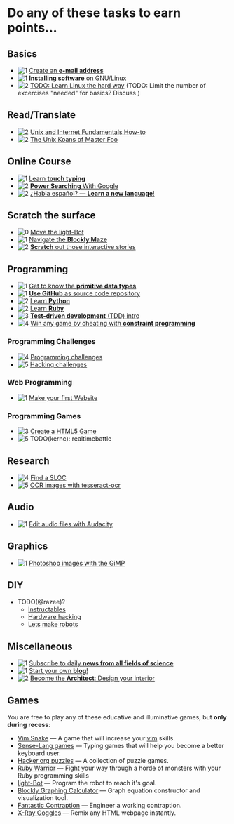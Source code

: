 Do any of these tasks to earn points...
=======================================

Basics
------
* ![[1]][1] [Create an **e-mail address**](tasks/create_email_address.md)
* ![[1]][1] [**Installing software** on GNU/Linux](tasks/install_software.md)
* ![[2]][2] [TODO: Learn Linux the hard way](http://nixsrv.com/llthw/ex1) (TODO: Limit the number of excercises "needed" for basics? Discuss )

Read/Translate
--------------
* ![[2]][2] [Unix and Internet Fundamentals How-to](tasks/translate_TLDP_UIF.md)
* ![[2]][2] [The Unix Koans of Master Foo](tasks/unix_koans.md)

Online Course
-------------
* ![[1]][1] [Learn **touch typing**](tasks/touch_typing.md)
* ![[2]][2] [**Power Searching** With Google](tasks/power_searching_google.md)
* ![[2]][2] [¿Habla español? — **Learn a new language**!](tasks/new_language.md)

Scratch the surface
-------------------
* ![[0]][0] [Move the light-Bot](http://cache.armorgames.com/files/games/light-bot-2205.swf)
* ![[1]][1] [Navigate the **Blockly Maze**](tasks/scratch_blockly_maze.md)
* ![[2]][2] [**Scratch** out those interactive stories](tasks/scratch.md)

Programming
-----------
* ![[1]][1] [Get to know the **primitive data types**](tasks/data_types.md)
* ![[1]][1] [**Use GitHub** as source code repository](tasks/create_git.md)
* ![[2]][2] [Learn **Python**](tasks/learn_python.md)
* ![[2]][2] [Learn **Ruby**](tasks/learn_ruby.md)
* ![[3]][3] [**Test-driven development** (TDD) intro](tasks/TDD_koans.md)
* ![[4]][4] [Win any game by cheating with **constraint programming**](tasks/constraint_programming.md)

### Programming Challenges ###
* ![[4]][4] [Programming challenges](tasks/programming_problems.md)
* ![[5]][5] [Hacking challenges](tasks/hacking_challenges.md)

### Web Programming ###
* ![[1]][1] [Make your first Website](tasks/create_website.md)

### Programming Games ###
* ![[3]][3] [Create a HTML5 Game](tasks/create_html_game.md)
* ![[5]][5] TODO(kernc): realtimebattle


Research
--------
* ![[4]][4] [Find a SLOC](tasks/Find_a_SLOC.md)
* ![[5]][5] [OCR images with tesseract-ocr](tasks/images_OCR.md)

Audio
-----
* ![[1]][1] [Edit audio files with Audacity](tasks/learn_audacity.md)

Graphics
-----
* ![[1]][1] [Photoshop images with the GiMP](tasks/learn_gimp.md)

DIY
---
* TODO(@razee)?
  * [Instructables](http://www.instructables.com/)
  * [Hardware hacking](https://diy.org/skills/hardwarehacker)
  * [Lets make robots](http://letsmakerobots.com/)

Miscellaneous
-------------
* ![[1]][1] [Subscribe to daily **news from all fields of science**](tasks/zeitnews.md)
* ![[1]][1] [Start your own **blog**!](tasks/write_blog.md)
* ![[2]][2] [Become the **Architect**: Design your interior](tasks/interior_design.md)

Games
-----
You are free to play any of these educative and illuminative games, but **only during recess**:
* [Vim Snake](http://www.vimsnake.com/) — A game that will increase your [vim](tasks/advanced_text_editing.md) skills.
* [Sense-Lang games](http://games.sense-lang.org/) — Typing games that will help you become a better keyboard user.
* [Hacker.org puzzles](http://www.hacker.org/) — A collection of puzzle games.
* [Ruby Warrior](https://www.bloc.io/ruby-warrior/) — Fight your way through a horde of monsters with your Ruby programming skills
* [light-Bot](http://cache.armorgames.com/files/games/light-bot-2205.swf) — Program the robot to reach it's goal.
* [Blockly Graphing Calculator](http://blockly-demo.appspot.com/static/apps/graph/index.html#nu7gas) — Graph equation constructor and visualization tool.
* [Fantastic Contraption](http://fantasticcontraption.com/game/Contraption.swf) — Engineer a working contraption.
* [X-Ray Goggles](https://goggles.webmaker.org/) — Remix any HTML webpage instantly.


[0]: https://github.com/CoderDojoSI/ideas/raw/master/tasks/resources/level_0.png "Level: ?"
[1]: https://github.com/CoderDojoSI/ideas/raw/master/tasks/resources/level_1.png "Level: easy"
[2]: https://github.com/CoderDojoSI/ideas/raw/master/tasks/resources/level_2.png "Level: novice"
[3]: https://github.com/CoderDojoSI/ideas/raw/master/tasks/resources/level_3.png "Level: intermediate"
[4]: https://github.com/CoderDojoSI/ideas/raw/master/tasks/resources/level_4.png "Level: advanced"
[5]: https://github.com/CoderDojoSI/ideas/raw/master/tasks/resources/level_5.png "Level: master"
